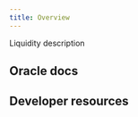 ```yaml
---
title: Overview
---
```


Liquidity description

## Oracle docs

<div style={{display: 'flex', flexDirection: 'row', justifyContent:'flex-start', marginBottom: '2rem'}}>
  <InlineCard title="Anatomy of a Pool" tag="guide" description="Understand Uniswaps liquidity pools." to="/docs/v2/pools/anatomy-of-a-liquidity-pool/" />
</div>

## Developer resources

<!-- <InlineBoxLink title="Sliding window oracle example" href="https://github.com/Uniswap/uniswap-v2-periphery/blob/master/contracts/examples/ExampleSlidingWindowOracle.sol" /> -->
